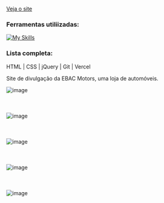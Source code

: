[Veja o site](https://meu-novo-automoveis.vercel.app/)

### Ferramentas utiliizadas:
[![My Skills](https://skillicons.dev/icons?i=html,css,jquery,git,vercel)](https://skillicons.dev)

### Lista completa:
HTML | CSS | jQuery | Git | Vercel

Site de divulgação da EBAC Motors, uma loja de automóveis.

![image](https://github.com/user-attachments/assets/89a0b509-836a-4360-ab52-e41349123027)
<br/>
<br/>
<br/>
<br/>
![image](https://github.com/user-attachments/assets/9dab8f27-9667-44eb-b1b9-dbcc92e80d41)
<br/>
<br/>
<br/>
<br/>
![image](https://github.com/user-attachments/assets/696a942d-8c3b-4b45-bb17-88663b3e7672)
<br/>
<br/>
<br/>
<br/>
![image](https://github.com/user-attachments/assets/74f255de-4bea-44e2-82d7-20b51f7da9d0)
<br/>
<br/>
<br/>
<br/>
![image](https://github.com/user-attachments/assets/62f48631-7284-4cce-9733-cd170f5e64b8)
